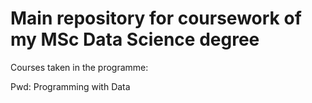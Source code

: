 # Main repository for coursework of my MSc Data Science degree

Courses taken in the programme:

Pwd: Programming with Data